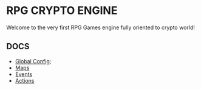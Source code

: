 # RPG CRYPTO ENGINE
Welcome to the very first RPG Games engine fully oriented to crypto world!

## DOCS
* [Global Config](./src/engine/config.md);
* [Maps](public/data/maps/maps.md)
* [Events](public/data/maps/events/events.md)
* [Actions](public/data/maps/events/actions.md)